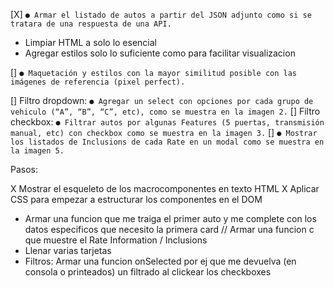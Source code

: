 [X] `● Armar el listado de autos a partir del JSON adjunto como si se tratara de una respuesta de una API.`

- Limpiar HTML a solo lo esencial
- Agregar estilos solo lo suficiente como para facilitar visualizacion

[] `● Maquetación y estilos con la mayor similitud posible con las imágenes de referencia (pixel perfect).`

[] Filtro dropdown: `● Agregar un select con opciones por cada grupo de vehiculo (“A”, “B”, “C”, etc), como se muestra en la imagen 2.`
[] Filtro checkbox: `● Filtrar autos por algunas Features (5 puertas, transmisión manual, etc) con checkbox como se muestra en la imagen 3.`
[] `● Mostrar los listados de Inclusions de cada Rate en un modal como se muestra en la imagen 5.`

Pasos:

X Mostrar el esqueleto de los macrocomponentes en texto HTML
X Aplicar CSS para empezar a estructurar los componentes en el DOM

- Armar una funcion que me traiga el primer auto y me complete con los datos especificos que necesito la primera card
  // Armar una funcion c que muestre el Rate Information / Inclusions
- Llenar varias tarjetas
- Filtros: Armar una funcion onSelected por ej que me devuelva (en consola o printeados) un filtrado al clickear los checkboxes
